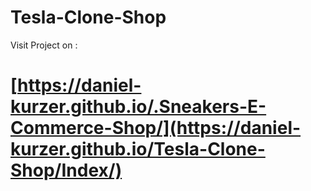 # Tesla-Clone-Shop

Visit Project on :

# [https://daniel-kurzer.github.io/.Sneakers-E-Commerce-Shop/](https://daniel-kurzer.github.io/Tesla-Clone-Shop/Index/)
